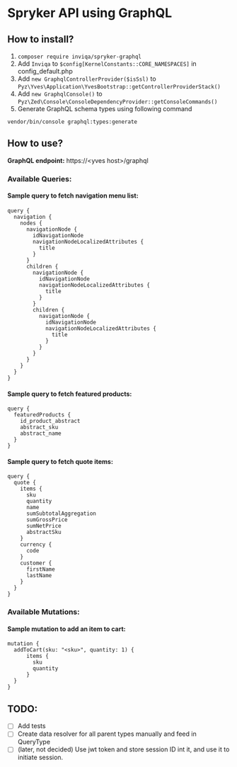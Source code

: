 # Spryker API using GraphQL   

## How to install?
1. ```composer require inviqa/spryker-graphql```
2. Add ```Inviqa``` to ```$config[KernelConstants::CORE_NAMESPACES]``` in config_default.php
3. Add ```new GraphqlControllerProvider($isSsl)``` to ```Pyz\Yves\Application\YvesBootstrap::getControllerProviderStack()```
4. Add ```new GraphqlConsole()``` to ```Pyz\Zed\Console\ConsoleDependencyProvider::getConsoleCommands()```
5. Generate GraphQL schema types using following command
```$bash
vendor/bin/console graphql:types:generate
```  

## How to use?
**GraphQL endpoint:** https://\<yves host\>/graphql

### Available Queries:
#### Sample query to fetch navigation menu list:
```$json
query {
  navigation {
    nodes {
      navigationNode {
        idNavigationNode
        navigationNodeLocalizedAttributes {
          title
        }
      }
      children {
        navigationNode {
          idNavigationNode
          navigationNodeLocalizedAttributes {
            title
          }
        }
        children {
          navigationNode {
            idNavigationNode
            navigationNodeLocalizedAttributes {
              title
            }
          }
        }
      }
    }
  }
}
```
#### Sample query to fetch featured products:
```$json
query { 
  featuredProducts {
    id_product_abstract
    abstract_sku
    abstract_name
  }
}
```
#### Sample query to fetch quote items:
```$json
query {
  quote {
    items {
      sku
      quantity
      name
      sumSubtotalAggregation
      sumGrossPrice
      sumNetPrice
      abstractSku
    }
    currency {
      code
    }
    customer {
      firstName
      lastName
    }
  }
}
```

### Available Mutations:
#### Sample mutation to add an item to cart:
```$json
mutation {
  addToCart(sku: "<sku>", quantity: 1) {
      items {
        sku
        quantity
      }
  }
}
```


## TODO:
- [ ] Add tests
- [ ] Create data resolver for all parent types manually and feed in QueryType
- [ ] (later, not decided) Use jwt token and store session ID int it, and use it to initiate session.
